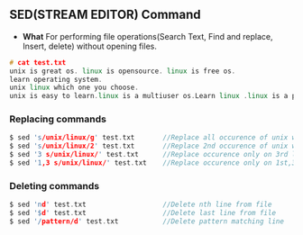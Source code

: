 ## SED(STREAM EDITOR) Command
- **What** For performing file operations(Search Text, Find and replace, Insert, delete) without opening files.

```c++
# cat test.txt
unix is great os. linux is opensource. linux is free os.
learn operating system.
unix linux which one you choose.
unix is easy to learn.linux is a multiuser os.Learn linux .linux is a powerful.
```
### Replacing commands
```c
$ sed 's/unix/linux/g' test.txt       //Replace all occurence of unix with linux
$ sed 's/unix/linux/2' test.txt       //Replace 2nd occurence of unix with linux
$ sed '3 s/unix/linux/' test.txt      //Replace occurence only on 3rd line
$ sed '1,3 s/unix/linux/' test.txt    //Replace occurence only on 1st,3rd line
```
### Deleting commands
```c
$ sed 'nd' test.txt                   //Delete nth line from file
$ sed '$d' test.txt                   //Delete last line from file
$ sed '/pattern/d' test.txt           //Delete pattern matching line
```
